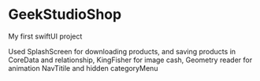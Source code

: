 # GeekStudioShop
My first swiftUI project


Used SplashScreen for downloading products, and saving products in
CoreData and relationship, KingFisher for image cash, Geometry reader for animation NavTitile and hidden categoryMenu
